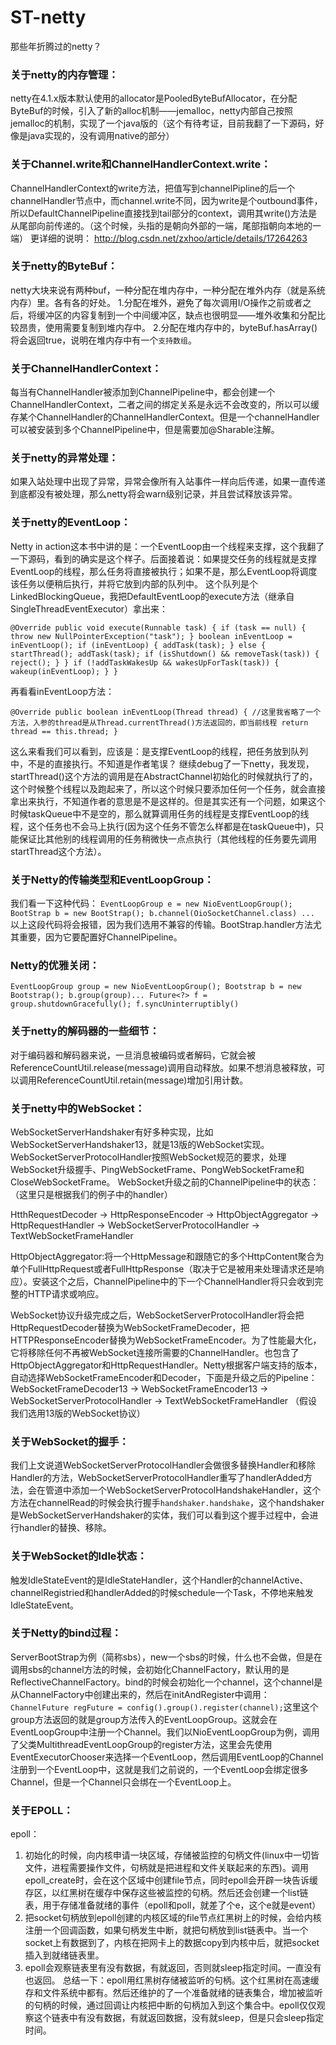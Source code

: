 # ST-netty
那些年折腾过的netty？

### 关于netty的内存管理：
netty在4.1.x版本默认使用的allocator是PooledByteBufAllocator，在分配ByteBuf的时候，引入了新的alloc机制——jemalloc，netty内部自己按照jemalloc的机制，实现了一个java版的（这个有待考证，目前我翻了一下源码，好像是java实现的，没有调用native的部分）

### 关于Channel.write和ChannelHandlerContext.write：
ChannelHandlerContext的write方法，把值写到channelPipline的后一个channelHandler节点中，而channel.write不同，因为write是个outbound事件，所以DefaultChannelPipeline直接找到tail部分的context，调用其write()方法是从尾部向前传递的。（这个时候，头指的是朝向外部的一端，尾部指朝向本地的一端）
更详细的说明：
http://blog.csdn.net/zxhoo/article/details/17264263

### 关于netty的ByteBuf：
netty大块来说有两种buf，一种分配在堆内存中，一种分配在堆外内存（就是系统内存）里。各有各的好处。
1.分配在堆外，避免了每次调用I/O操作之前或者之后，将缓冲区的内容复制到一个中间缓冲区，缺点也很明显——堆外收集和分配比较昂贵，使用需要复制到堆内存中。
2.分配在堆内存中的，byteBuf.hasArray()将会返回true，说明在堆内存中有一个`支持数组`。

### 关于ChannelHandlerContext：
每当有ChannelHandler被添加到ChannelPipeline中，都会创建一个ChannelHandlerContext，二者之间的绑定关系是永远不会改变的，所以可以缓存某个ChannelHandler的ChannelHandlerContext。但是一个channelHandler可以被安装到多个ChannelPipeline中，但是需要加@Sharable注解。

### 关于netty的异常处理：
如果入站处理中出现了异常，异常会像所有入站事件一样向后传递，如果一直传递到底都没有被处理，那么netty将会warn级别记录，并且尝试释放该异常。

### 关于netty的EventLoop：
Netty in action这本书中讲的是：一个EventLoop由一个线程来支撑，这个我翻了一下源码，看到的确实是这个样子。后面接着说：如果提交任务的线程就是支撑EventLoop的线程，那么任务将直接被执行；如果不是，那么EventLoop将调度该任务以便稍后执行，并将它放到内部的队列中。
这个队列是个LinkedBlockingQueue，我把DefaultEventLoop的execute方法（继承自SingleThreadEventExecutor）拿出来：

``
@Override
public void execute(Runnable task) {
    if (task == null) {
        throw new NullPointerException("task");
    }
    boolean inEventLoop = inEventLoop();
    if (inEventLoop) {
        addTask(task);
    } else {
        startThread();
        addTask(task);
        if (isShutdown() && removeTask(task)) {
            reject();
        }
    }
    if (!addTaskWakesUp && wakesUpForTask(task)) {
        wakeup(inEventLoop);
    }
}
``

再看看inEventLoop方法：

``
@Override
public boolean inEventLoop(Thread thread) {
    //这里我省略了一个方法，入参的thread是从Thread.currentThread()方法返回的，即当前线程
    return thread == this.thread;
}
``

这么来看我们可以看到，应该是：是支撑EventLoop的线程，把任务放到队列中，不是的直接执行。不知道是作者笔误？
继续debug了一下netty，我发现，startThread()这个方法的调用是在AbstractChannel初始化的时候就执行了的，这个时候整个线程以及跑起来了，所以这个时候只要添加任何一个任务，就会直接拿出来执行，不知道作者的意思是不是这样的。但是其实还有一个问题，如果这个时候taskQueue中不是空的，那么就算调用任务的线程是支撑EventLoop的线程，这个任务也不会马上执行(因为这个任务不管怎么样都是在taskQueue中)，只能保证比其他别的线程调用的任务稍微快一点点执行（其他线程的任务要先调用startThread这个方法）。

### 关于Netty的传输类型和EventLoopGroup：
我们看一下这种代码：
``
EventLoopGroup e = new NioEventLoopGroup();
BootStrap b = new BootStrap();
b.channel(OioSocketChannel.class)
...
``
以上这段代码将会报错，因为我们选用不兼容的传输。BootStrap.handler方法尤其重要，因为它要配置好ChannelPipeline。

### Netty的优雅关闭：
``
EventLoopGroup group = new NioEventLoopGroup();
Bootstrap b = new Bootstrap();
b.group(group)...
Future<?> f = group.shutdownGracefully();
f.syncUninterruptibly()
``

### 关于netty的解码器的一些细节：
对于编码器和解码器来说，一旦消息被编码或者解码，它就会被ReferenceCountUtil.release(message)调用自动释放。如果不想消息被释放，可以调用ReferenceCountUtil.retain(message)增加引用计数。

### 关于netty中的WebSocket：
WebSocketServerHandshaker有好多种实现，比如WebSocketServerHandshaker13，就是13版的WebSocket实现。WebSocketServerProtocolHandler按照WebSocket规范的要求，处理WebSocket升级握手、PingWebSocketFrame、PongWebSocketFrame和CloseWebSocketFrame。
WebSocket升级之前的ChannelPipeline中的状态：（这里只是根据我们的例子中的handler）

HtthRequestDecoder -> HttpResponseEncoder -> HttpObjectAggregator 
-> HttpRequestHandler -> WebSocketServerProtocolHandler
-> TextWebSocketFrameHandler

HttpObjectAggregator:将一个HttpMessage和跟随它的多个HttpContent聚合为单个FullHttpRequest或者FullHttpResponse（取决于它是被用来处理请求还是响应）。安装这个之后，ChannelPipeline中的下一个ChannelHandler将只会收到完整的HTTP请求或响应。

WebSocket协议升级完成之后，WebSocketServerProtocolHandler将会把HttpRequestDecoder替换为WebSocketFrameDecoder，把HTTPResponseEncoder替换为WebSocketFrameEncoder。为了性能最大化，它将移除任何不再被WebSocket连接所需要的ChannelHandler。也包含了HttpObjectAggregator和HttpRequestHandler。Netty根据客户端支持的版本，自动选择WebSocketFrameEncoder和Decoder，下面是升级之后的Pipeline：
WebSocketFrameDecoder13 -> WebSocketFrameEncoder13
-> WebSocketServerProtocolHandler -> TextWebSocketFrameHandler
（假设我们选用13版的WebSocket协议）

### 关于WebSocket的握手：
我们上文说道WebSocketServerProtocolHandler会做很多替换Handler和移除Handler的方法，WebSocketServerProtocolHandler重写了handlerAdded方法，会在管道中添加一个WebSocketServerProtocolHandshakeHandler，这个方法在channelRead的时候会执行握手`handshaker.handshake`，这个handshaker是WebSocketServerHandshaker的实体，我们可以看到这个握手过程中，会进行handler的替换、移除。

### 关于WebSocket的Idle状态：
触发IdleStateEvent的是IdleStateHandler，这个Handler的channelActive、channelRegistried和handlerAdded的时候schedule一个Task，不停地来触发IdleStateEvent。

### 关于Netty的bind过程：
ServerBootStrap为例（简称sbs），new一个sbs的时候，什么也不会做，但是在调用sbs的channel方法的时候，会初始化ChannelFactory，默认用的是ReflectiveChannelFactory。bind的时候会初始化一个channel，这个channel是从ChannelFactory中创建出来的，然后在initAndRegister中调用：
`ChannelFuture regFuture = config().group().register(channel);`这里这个group方法返回的就是group方法传入的EventLoopGroup。这就会在EventLoopGroup中注册一个Channel。我们以NioEventLoopGroup为例，调用了父类MultithreadEventLoopGroup的register方法，这里会先使用EventExecutorChooser来选择一个EventLoop，然后调用EventLoop的Channel注册到一个EventLoop中，这就是我们之前说的，一个EventLoop会绑定很多Channel，但是一个Channel只会绑在一个EventLoop上。

### 关于EPOLL：
epoll：
1. 初始化的时候，向内核申请一块区域，存储被监控的句柄文件(linux中一切皆文件，进程需要操作文件，句柄就是把进程和文件关联起来的东西)。调用epoll_create时，会在这个区域中创建file节点，同时epoll会开辟一块告诉缓存区，以红黑树在缓存中保存这些被监控的句柄。然后还会创建一个list链表，用于存储准备就绪的事件（epoll和poll，就差了个e，这个e就是event）
2. 把socket句柄放到epoll创建的内核区域的file节点红黑树上的时候，会给内核注册一个回调函数，如果句柄发生中断，就把句柄放到list链表中。当一个socket上有数据到了，内核在把网卡上的数据copy到内核中后，就把socket插入到就绪链表里。
3. epoll会观察链表里有没有数据，有就返回，否则就sleep指定时间。一直没有也返回。
总结一下：epoll用红黑树存储被监听的句柄。这个红黑树在高速缓存和文件系统中都有。然后还维护的了一个准备就绪的链表集合，增加被监听的句柄的时候，通过回调让内核把中断的句柄加入到这个集合中。epoll仅仅观察这个链表中有没有数据，有就返回数据，没有就sleep，但是只会sleep指定时间。
